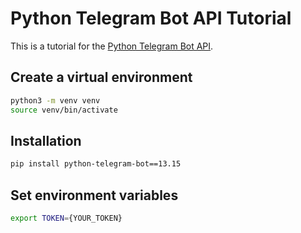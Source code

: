 # Python Telegram Bot API Tutorial

This is a tutorial for the [Python Telegram Bot API](https://docs.python-telegram-bot.org/).

## Create a virtual environment

```bash
python3 -m venv venv
source venv/bin/activate
```

## Installation

```bash
pip install python-telegram-bot==13.15
```

## Set environment variables
    
```bash
export TOKEN={YOUR_TOKEN}
```
